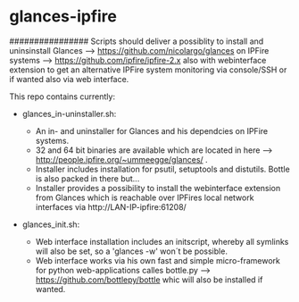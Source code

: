 # glances-ipfire
################
Scripts should deliver a possiblity to install and uninsinstall 
Glances --> https://github.com/nicolargo/glances
on IPFire systems --> https://github.com/ipfire/ipfire-2.x 
also with webinterface extension to get an alternative IPFire system monitoring via console/SSH or if wanted also via web interface.



This repo contains currently:

- glances_in-uninstaller.sh:
	- An in- and uninstaller for Glances and his dependcies on IPFire systems.
	- 32 and 64 bit binaries are available which are located in here --> http://people.ipfire.org/~ummeegge/glances/ .
	- Installer includes installation for psutil, setuptools and distutils. Bottle is also packed in there but...
	- Installer provides a possibility to install the webinterface extension from Glances which is reachable over IPFires local network interfaces via http://LAN-IP-ipfire:61208/


- glances_init.sh:
	- Web interface installation includes an initscript, whereby all symlinks will also be set, so a 'glances -w' won´t be possible.
	- Web interface works via his own fast and simple micro-framework for python web-applications calles bottle.py --> https://github.com/bottlepy/bottle whic will also be installed if wanted.


